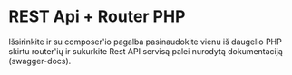 # REST Api + Router PHP

Išsirinkite ir su composer'io pagalba pasinaudokite vienu iš daugelio PHP skirtu router'ių ir sukurkite  Rest API servisą palei nurodytą dokumentaciją (swagger-docs).